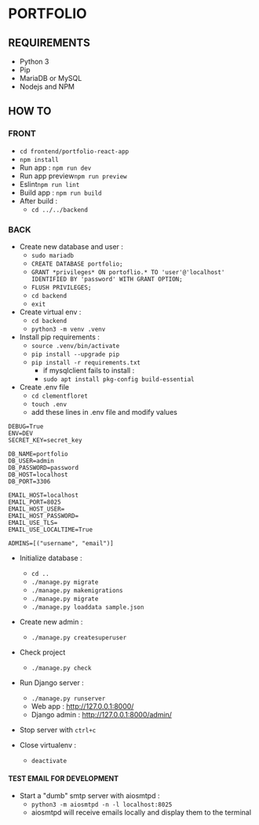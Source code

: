 # PORTFOLIO

## REQUIREMENTS

- Python 3
- Pip 
- MariaDB or MySQL
- Nodejs and NPM


## HOW TO

### FRONT

- `cd frontend/portfolio-react-app`
- `npm install`
- Run app : `npm run dev`
- Run app preview`npm run preview`
- Eslint`npm run lint`
- Build app : `npm run build`
- After build : 
  - `cd ../../backend`

### BACK

- Create new database and user :
  - `sudo mariadb`
  - `CREATE DATABASE portfolio;`
  - `GRANT *privileges* ON portoflio.* TO 'user'@'localhost' IDENTIFIED BY 'password' WITH GRANT OPTION;`
  - `FLUSH PRIVILEGES;`
  - `cd backend`
  - `exit`
- Create virtual env : 
  - `cd backend`
  - `python3 -m venv .venv`
- Install pip requirements :
  - `source .venv/bin/activate`
  - `pip install --upgrade pip`
  - `pip install -r requirements.txt`
    - if mysqlclient fails to install : 
    - `sudo apt install pkg-config build-essential`
- Create .env file
  - `cd clementfloret`
  - `touch .env`
  - add these lines in .env file and modify values

```
DEBUG=True
ENV=DEV
SECRET_KEY=secret_key

DB_NAME=portfolio
DB_USER=admin
DB_PASSWORD=password
DB_HOST=localhost
DB_PORT=3306

EMAIL_HOST=localhost
EMAIL_PORT=8025
EMAIL_HOST_USER=
EMAIL_HOST_PASSWORD=
EMAIL_USE_TLS=
EMAIL_USE_LOCALTIME=True

ADMINS=[("username", "email")]
```
  
- Initialize database :
  - `cd ..`
  - `./manage.py migrate`
  - `./manage.py makemigrations`
  - `./manage.py migrate`
  - `./manage.py loaddata sample.json`
  
- Create new admin :
  - `./manage.py createsuperuser`
- Check project 
  - `./manage.py check`
- Run Django server :
  - `./manage.py runserver`
  - Web app : http://127.0.0.1:8000/
  - Django admin : http://127.0.0.1:8000/admin/
- Stop server with `ctrl+c`
- Close virtualenv :
  - `deactivate`


#### TEST EMAIL FOR DEVELOPMENT

- Start a "dumb" smtp server with aiosmtpd :
  - `python3 -m aiosmtpd -n -l localhost:8025`
  - aiosmtpd will receive emails locally and display them to the terminal
